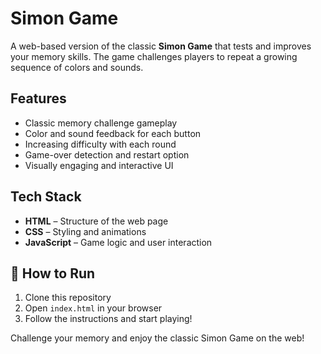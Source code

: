 #  Simon Game

A web-based version of the classic **Simon Game** that tests and improves your memory skills. The game challenges players to repeat a growing sequence of colors and sounds.

## Features
- Classic memory challenge gameplay  
- Color and sound feedback for each button  
- Increasing difficulty with each round  
- Game-over detection and restart option  
- Visually engaging and interactive UI

## Tech Stack
- **HTML** – Structure of the web page  
- **CSS** – Styling and animations  
- **JavaScript** – Game logic and user interaction

## 📂 How to Run
1. Clone this repository  
2. Open `index.html` in your browser  
3. Follow the instructions and start playing!

Challenge your memory and enjoy the classic Simon Game on the web!
